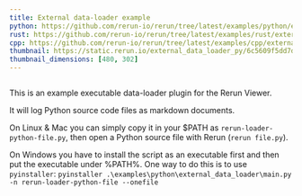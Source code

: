 ```yaml
---
title: External data-loader example
python: https://github.com/rerun-io/rerun/tree/latest/examples/python/external_data_loader/main.py
rust: https://github.com/rerun-io/rerun/tree/latest/examples/rust/external_data_loader/src/main.rs
cpp: https://github.com/rerun-io/rerun/tree/latest/examples/cpp/external_data_loader/main.cpp
thumbnail: https://static.rerun.io/external_data_loader_py/6c5609f5dd7d1de373c81babe19221b72d616da3/480w.png
thumbnail_dimensions: [480, 302]
---
```


<picture>
  <img src="https://static.rerun.io/external_data_loader_py/6c5609f5dd7d1de373c81babe19221b72d616da3/full.png" alt="">
  <source media="(max-width: 480px)" srcset="https://static.rerun.io/external_data_loader_py/6c5609f5dd7d1de373c81babe19221b72d616da3/480w.png">
  <source media="(max-width: 768px)" srcset="https://static.rerun.io/external_data_loader_py/6c5609f5dd7d1de373c81babe19221b72d616da3/768w.png">
  <source media="(max-width: 1024px)" srcset="https://static.rerun.io/external_data_loader_py/6c5609f5dd7d1de373c81babe19221b72d616da3/1024w.png">
  <source media="(max-width: 1200px)" srcset="https://static.rerun.io/external_data_loader_py/6c5609f5dd7d1de373c81babe19221b72d616da3/1200w.png">
</picture>

This is an example executable data-loader plugin for the Rerun Viewer.

It will log Python source code files as markdown documents.

On Linux & Mac you can simply copy it in your $PATH as `rerun-loader-python-file.py`, then open a Python source file with Rerun (`rerun file.py`).

On Windows you have to install the script as an executable first and then put the executable under %PATH%.
One way to do this is to use `pyinstaller`: `pyinstaller .\examples\python\external_data_loader\main.py -n rerun-loader-python-file --onefile`
